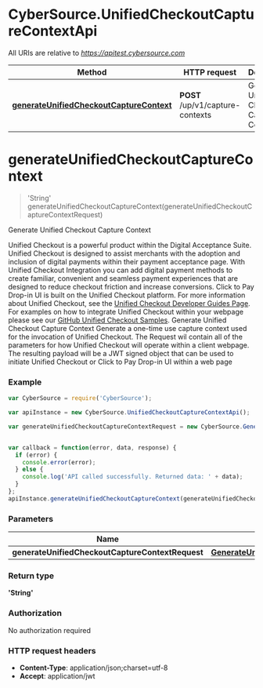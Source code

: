 # CyberSource.UnifiedCheckoutCaptureContextApi

All URIs are relative to *https://apitest.cybersource.com*

Method | HTTP request | Description
------------- | ------------- | -------------
[**generateUnifiedCheckoutCaptureContext**](UnifiedCheckoutCaptureContextApi.md#generateUnifiedCheckoutCaptureContext) | **POST** /up/v1/capture-contexts | Generate Unified Checkout Capture Context


<a name="generateUnifiedCheckoutCaptureContext"></a>
# **generateUnifiedCheckoutCaptureContext**
> 'String' generateUnifiedCheckoutCaptureContext(generateUnifiedCheckoutCaptureContextRequest)

Generate Unified Checkout Capture Context

Unified Checkout is a powerful product within the Digital Acceptance Suite. Unified Checkout is designed to assist merchants with the adoption and inclusion of digital payments within their payment acceptance page. With Unified Checkout Integration you can add digital payment methods to create familiar, convenient and seamless payment experiences that are designed to reduce checkout friction and increase conversions. Click to Pay Drop-in UI is built on the Unified Checkout platform. For more information about Unified Checkout, see the [Unified Checkout Developer Guides Page](https://developer.cybersource.com/docs/cybs/en-us/unified-checkout/developer/all/rest/unified-checkout/uc-intro.html). For examples on how to integrate Unified Checkout within your webpage please see our [GitHub Unified Checkout Samples](https://github.com/CyberSource/cybersource-unified-checkout-sample-java). Generate Unified Checkout Capture Context Generate a one-time use capture context used for the invocation of Unified Checkout. The Request wil contain all of the parameters for how Unified Checkout will operate within a client webpage. The resulting payload will be a JWT signed object that can be used to initiate Unified Checkout or Click to Pay Drop-in UI within a web page

### Example
```javascript
var CyberSource = require('CyberSource');

var apiInstance = new CyberSource.UnifiedCheckoutCaptureContextApi();

var generateUnifiedCheckoutCaptureContextRequest = new CyberSource.GenerateUnifiedCheckoutCaptureContextRequest(); // GenerateUnifiedCheckoutCaptureContextRequest | 


var callback = function(error, data, response) {
  if (error) {
    console.error(error);
  } else {
    console.log('API called successfully. Returned data: ' + data);
  }
};
apiInstance.generateUnifiedCheckoutCaptureContext(generateUnifiedCheckoutCaptureContextRequest, callback);
```

### Parameters

Name | Type | Description  | Notes
------------- | ------------- | ------------- | -------------
 **generateUnifiedCheckoutCaptureContextRequest** | [**GenerateUnifiedCheckoutCaptureContextRequest**](GenerateUnifiedCheckoutCaptureContextRequest.md)|  | 

### Return type

**'String'**

### Authorization

No authorization required

### HTTP request headers

 - **Content-Type**: application/json;charset=utf-8
 - **Accept**: application/jwt

